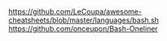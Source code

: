 https://github.com/LeCoupa/awesome-cheatsheets/blob/master/languages/bash.sh
https://github.com/onceupon/Bash-Oneliner